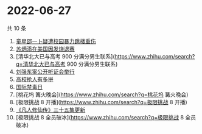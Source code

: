 # 2022-06-27

共 10 条

<!-- BEGIN ZHIHUSEARCH -->
<!-- 最后更新时间 Mon Jun 27 2022 00:08:17 GMT+0800 (China Standard Time) -->
1. [童星邵一卜疑遭校园暴力跳楼重伤](https://www.zhihu.com/search?q=童星邵一卜疑遭校园暴力跳楼重伤)
1. [苏炳添在美国因发烧退赛](https://www.zhihu.com/search?q=苏炳添在美国因发烧退赛)
1. [清华北大已与高考 900 分满分男生联系](https://www.zhihu.com/search?q=清华北大已与高考 900 分满分男生联系)
1. [刘强东案公开听证会举行](https://www.zhihu.com/search?q=刘强东案公开听证会举行)
1. [高校抢人有多拼](https://www.zhihu.com/search?q=高校抢人有多拼)
1. [国际禁毒日](https://www.zhihu.com/search?q=国际禁毒日)
1. [桃花坞 篝火晚会](https://www.zhihu.com/search?q=桃花坞 篝火晚会)
1. [极限挑战 8 开播](https://www.zhihu.com/search?q=极限挑战 8 开播)
1. [《凡人修仙传》三十五集更新](https://www.zhihu.com/search?q=《凡人修仙传》三十五集更新)
1. [极限挑战 8 全员破冰](https://www.zhihu.com/search?q=极限挑战 8 全员破冰)
<!-- END ZHIHUSEARCH -->
